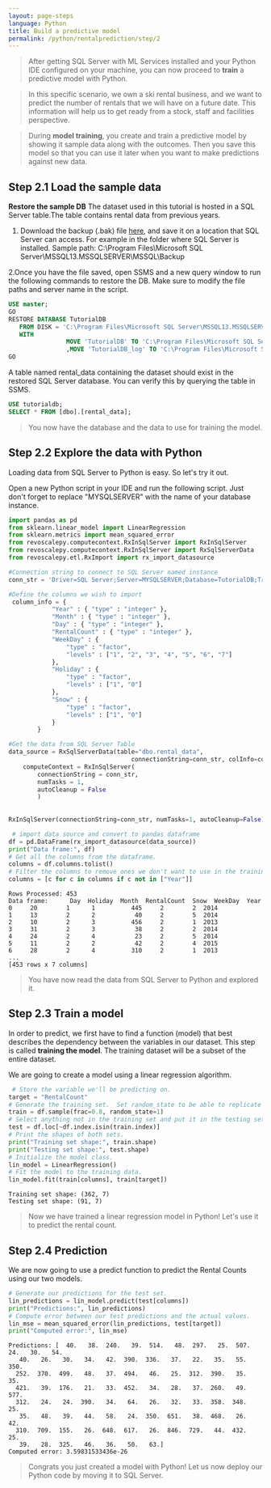 ```yaml
---
layout: page-steps
language: Python
title: Build a predictive model 
permalink: /python/rentalprediction/step/2
---
```



>After getting SQL Server with ML Services installed and your Python IDE configured on your machine, you can now proceed to **train** a predictive model with Python.

>In this specific scenario, we own a ski rental business, and we want to predict the number of rentals that
we will have on a future date. This information will help us to get ready from a stock, staff and facilities perspective.


>During **model training**, you create and train a predictive model by showing it sample data along with the outcomes. Then you save this model so that you can use it later when you want to make predictions against new data.

## Step 2.1 Load the sample data 

**Restore the sample DB**
The dataset used in this tutorial is hosted in a SQL Server table.The table contains rental data from previous years.</p>
1. Download the backup (.bak) file [here](https://deve2e.azureedge.net/sqlchoice/static/TutorialDB.bak), and save it on a location that SQL Server can access.
For example in the folder where SQL Server is installed.
Sample path: C:\Program Files\Microsoft SQL Server\MSSQL13.MSSQLSERVER\MSSQL\Backup


2.Once you have the file saved, open SSMS and a new query window to run the following commands to restore the DB.
Make sure to modify the file paths and server name in the script.

```SQL
USE master;  
GO  
RESTORE DATABASE TutorialDB  
   FROM DISK = 'C:\Program Files\Microsoft SQL Server\MSSQL13.MSSQLSERVER\MSSQL\Backup\TutorialDB.bak'
   WITH 
                MOVE 'TutorialDB' TO 'C:\Program Files\Microsoft SQL Server\MSSQL13.MSSQLSERVER\MSSQL\DATA\TutorialDB.mdf'
                ,MOVE 'TutorialDB_log' TO 'C:\Program Files\Microsoft SQL Server\MSSQL13.MSSQLSERVER\MSSQL\DATA\TutorialDB.ldf';  
GO  
```


A table named rental_data containing the dataset should exist in the restored SQL Server database.
You can verify this by querying the table in SSMS.


```SQL
USE tutorialdb;
SELECT * FROM [dbo].[rental_data];
```

>You now have the database and the data to use for training the model.

## Step 2.2 Explore the data with Python

Loading data from SQL Server to Python is easy. So let's try it out.

Open a new Python script in your IDE and run the following script.
Just don't forget to replace "MYSQLSERVER" with the name of your database instance.

```python
import pandas as pd
from sklearn.linear_model import LinearRegression
from sklearn.metrics import mean_squared_error
from revoscalepy.computecontext.RxInSqlServer import RxInSqlServer
from revoscalepy.computecontext.RxInSqlServer import RxSqlServerData
from revoscalepy.etl.RxImport import rx_import_datasource

#Connection string to connect to SQL Server named instance
conn_str = 'Driver=SQL Server;Server=MYSQLSERVER;Database=TutorialDB;Trusted_Connection=True;'

#Define the columns we wish to import
 column_info = { 
            "Year" : { "type" : "integer" },
            "Month" : { "type" : "integer" }, 
            "Day" : { "type" : "integer" }, 
            "RentalCount" : { "type" : "integer" }, 
            "WeekDay" : { 
                "type" : "factor", 
                "levels" : ["1", "2", "3", "4", "5", "6", "7"]
            },
            "Holiday" : { 
                "type" : "factor", 
                "levels" : ["1", "0"]
            },
            "Snow" : { 
                "type" : "factor", 
                "levels" : ["1", "0"]
            }
        }

#Get the data from SQL Server Table
data_source = RxSqlServerData(table="dbo.rental_data",
                                  connectionString=conn_str, colInfo=column_info)
    computeContext = RxInSqlServer(
        connectionString = conn_str,
        numTasks = 1,
        autoCleanup = False
        )
     
    
RxInSqlServer(connectionString=conn_str, numTasks=1, autoCleanup=False)

 # import data source and convert to pandas dataframe
df = pd.DataFrame(rx_import_datasource(data_source))
print("Data frame:", df)
# Get all the columns from the dataframe.
columns = df.columns.tolist()
# Filter the columns to remove ones we don't want to use in the training
columns = [c for c in columns if c not in ["Year"]]
```

```results
Rows Processed: 453
Data frame:      Day  Holiday  Month  RentalCount  Snow  WeekDay  Year
0     20        1      1          445     2        2  2014
1     13        2      2           40     2        5  2014
2     10        2      3          456     2        1  2013
3     31        2      3           38     2        2  2014
4     24        2      4           23     2        5  2014
5     11        2      2           42     2        4  2015
6     28        2      4          310     2        1  2013
...
[453 rows x 7 columns]
```

>You have now read the data from SQL Server to Python and explored it.

## Step 2.3 Train a model
In order to predict, we first have to find a function (model) that best describes the dependency between the variables in our dataset. This step is called **training the model**. The training dataset will be a subset of the entire dataset.

We are going to create a model using a linear regression algorithm.

```python
 # Store the variable we'll be predicting on.
target = "RentalCount"
# Generate the training set.  Set random_state to be able to replicate results.
train = df.sample(frac=0.8, random_state=1)
# Select anything not in the training set and put it in the testing set.
test = df.loc[~df.index.isin(train.index)]
# Print the shapes of both sets.
print("Training set shape:", train.shape)
print("Testing set shape:", test.shape)
# Initialize the model class.
lin_model = LinearRegression()
# Fit the model to the training data.
lin_model.fit(train[columns], train[target])
```

```results
Training set shape: (362, 7)
Testing set shape: (91, 7)
```

>Now we have trained a linear regression model in Python! Let's use it to predict the rental count.

## Step 2.4 Prediction
We are now going to use a predict function to predict the Rental Counts using our two models. 

```python
# Generate our predictions for the test set.
lin_predictions = lin_model.predict(test[columns])
print("Predictions:", lin_predictions)
# Compute error between our test predictions and the actual values.
lin_mse = mean_squared_error(lin_predictions, test[target])
print("Computed error:", lin_mse)
```

```results
Predictions: [  40.   38.  240.   39.  514.   48.  297.   25.  507.   24.   30.   54.
   40.   26.   30.   34.   42.  390.  336.   37.   22.   35.   55.  350.
  252.  370.  499.   48.   37.  494.   46.   25.  312.  390.   35.   35.
  421.   39.  176.   21.   33.  452.   34.   28.   37.  260.   49.  577.
  312.   24.   24.  390.   34.   64.   26.   32.   33.  358.  348.   25.
   35.   48.   39.   44.   58.   24.  350.  651.   38.  468.   26.   42.
  310.  709.  155.   26.  648.  617.   26.  846.  729.   44.  432.   25.
   39.   28.  325.   46.   36.   50.   63.]
Computed error: 3.59831533436e-26
```

> Congrats you just created a model with Python! Let us now deploy our Python code by moving it to SQL Server.
